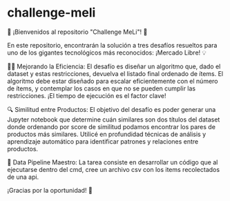 # challenge-meli
🚀 ¡Bienvenidos al repositorio "Challenge MeLi"! 🚀

En este repositorio, encontrarán la solución a tres desafíos resueltos para uno de los gigantes tecnológicos más reconocidos: ¡Mercado Libre! 💡

🏃‍♂️ Mejorando la Eficiencia: El desafío es diseñar un algoritmo que, dado el dataset y estas restricciones, devuelva el listado final ordenado de ítems. El algoritmo debe estar diseñado para escalar eficientemente con el número de ítems, y contemplar los casos en que no se pueden cumplir las restricciones. ¡El tiempo de ejecución es el factor clave!

🔍 Similitud entre Productos: El objetivo del desafío es poder generar una Jupyter notebook que determine cuán similares son dos títulos del dataset donde ordenando por score de similitud podamos encontrar los pares de productos más similares. Utilicé en profundidad técnicas de análisis y aprendizaje automático para identificar patrones y relaciones entre productos.

🌊 Data Pipeline Maestro: La tarea consiste en desarrollar un código que al ejecutarse dentro del cmd, cree un archivo csv con los items recolectados de una api.

¡Gracias por la oportunidad! 🌟
